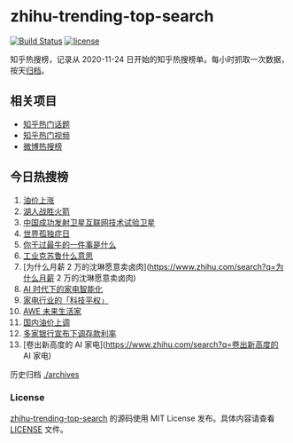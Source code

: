 # zhihu-trending-top-search

[![Build Status](https://github.com/justjavac/zhihu-trending-top-search/workflows/ci/badge.svg?branch=main)](https://github.com/justjavac/zhihu-trending-top-search/actions)
[![license](https://img.shields.io/github/license/justjavac/zhihu-trending-top-search)](https://github.com/justjavac/zhihu-trending-top-search/blob/main/LICENSE)

知乎热搜榜，记录从 2020-11-24
日开始的知乎热搜榜单。每小时抓取一次数据，按天[归档](./archives)。

## 相关项目

- [知乎热门话题](https://github.com/justjavac/zhihu-trending-hot-questions)
- [知乎热门视频](https://github.com/justjavac/zhihu-trending-hot-video)
- [微博热搜榜](https://github.com/justjavac/weibo-trending-hot-search)

## 今日热搜榜

<!-- BEGIN -->
<!-- 最后更新时间 Thu Apr 03 2025 18:09:31 GMT+0800 (China Standard Time) -->

1. [油价上涨](https://www.zhihu.com/search?q=油价上涨)
1. [湖人战胜火箭](https://www.zhihu.com/search?q=湖人战胜火箭)
1. [中国成功发射卫星互联网技术试验卫星](https://www.zhihu.com/search?q=中国成功发射卫星互联网技术试验卫星)
1. [世界孤独症日](https://www.zhihu.com/search?q=世界孤独症日)
1. [你干过最牛的一件事是什么](https://www.zhihu.com/search?q=你干过最牛的一件事是什么)
1. [工业克苏鲁什么意思](https://www.zhihu.com/search?q=工业克苏鲁什么意思)
1. [为什么月薪 2 万的沈琳愿意卖卤肉](https://www.zhihu.com/search?q=为什么月薪 2
   万的沈琳愿意卖卤肉)
1. [AI 时代下的家电智能化](https://www.zhihu.com/search?q=AI 时代下的家电智能化)
1. [家电行业的「科技平权」](https://www.zhihu.com/search?q=家电行业的「科技平权」)
1. [AWE 未来生活家](https://www.zhihu.com/search?q=AWE 未来生活家)
1. [国内油价上调](https://www.zhihu.com/search?q=国内油价上调)
1. [多家银行宣布下调存款利率](https://www.zhihu.com/search?q=多家银行宣布下调存款利率)
1. [卷出新高度的 AI 家电](https://www.zhihu.com/search?q=卷出新高度的 AI 家电)

<!-- END -->

历史归档 [./archives](./archives)

### License

[zhihu-trending-top-search](https://github.com/justjavac/zhihu-trending-top-search)
的源码使用 MIT License 发布。具体内容请查看 [LICENSE](./LICENSE) 文件。
